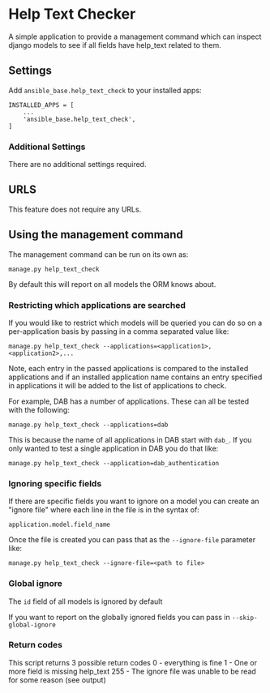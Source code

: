 # Help Text Checker

A simple application to provide a management command which can inspect django models to see if all fields have help_text related to them.

## Settings

Add `ansible_base.help_text_check` to your installed apps:

```
INSTALLED_APPS = [
    ...
    'ansible_base.help_text_check',
]
```

### Additional Settings

There are no additional settings required.

## URLS

This feature does not require any URLs.

## Using the management command

The management command can be run on its own as:

```
manage.py help_text_check
```

By default this will report on all models the ORM knows about.

### Restricting which applications are searched

If you would like to restrict which models will be queried you can do so on a per-application basis by passing in a comma separated value like:

```
manage.py help_text_check --applications=<application1>,<application2>,...
```

Note, each entry in the passed applications is compared to the installed applications and if an installed application name contains an entry specified in applications it will be added to the list of applications to check.

For example, DAB has a number of applications. These can all be tested with the following:

```
manage.py help_text_check --applications=dab
```

This is because the name of all applications in DAB start with `dab_`. If you only wanted to test a single application in DAB you do that like:

```
manage.py help_text_check --application=dab_authentication
```

### Ignoring specific fields

If there are specific fields you want to ignore on a model you can create an "ignore file" where each line in the file is in the syntax of:
```
application.model.field_name
```

Once the file is created you can pass that as the `--ignore-file` parameter like:
```
manage.py help_text_check --ignore-file=<path to file>
```

### Global ignore

The `id` field of all models is ignored by default

If you want to report on the globally ignored fields you can pass in `--skip-global-ignore`

### Return codes

This script returns 3 possible return codes
0 - everything is fine
1 - One or more field is missing help_text
255 - The ignore file was unable to be read for some reason (see output)
